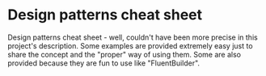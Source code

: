 # Design patterns cheat sheet

Design patterns cheat sheet - well, couldn't have been more precise in this project's description. Some examples are provided extremely easy just to share the concept and the "proper" way of using them. Some are also provided because they are fun to use like "FluentBuilder".
